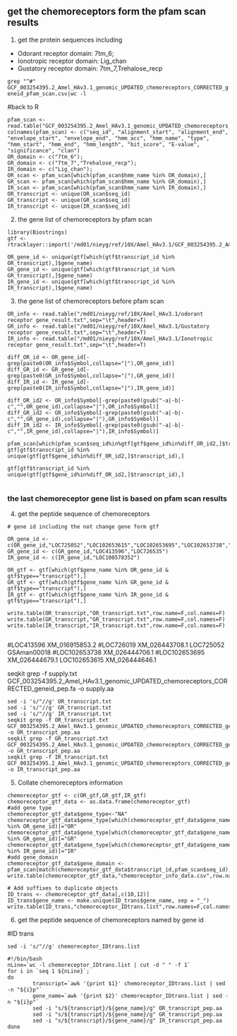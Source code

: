 ## get the chemoreceptors form the pfam scan results

1. get the protein sequences including 
* Odorant receptor domain: 7tm_6;
* Ionotropic receptor domain: Lig_chan
* Gustatory receptor domain: 7tm_7,Trehalose_recp

`grep "^#" GCF_003254395.2_Amel_HAv3.1_genomic_UPDATED_chemoreceptors_CORRECTED_geneid_pfam_scan.csv|wc -l `

#back to R 
```
pfam_scan <- read.table("GCF_003254395.2_Amel_HAv3.1_genomic_UPDATED_chemoreceptors_CORRECTED_geneid_pfam_scan.csv")
colnames(pfam_scan) <- c("seq_id", "alignment_start", "alignment_end", "envelope_start", "envelope_end", "hmm_acc", "hmm_name", "type", "hmm_start", "hmm_end", "hmm_length", "bit_score", "E-value", "significance", "clan")
OR_domain <- c("7tm_6");
GR_domain <- c("7tm_7","Trehalose_recp");
IR_domain <- c("Lig_chan");
OR_scan <- pfam_scan[which(pfam_scan$hmm_name %in% OR_domain),]
GR_scan <- pfam_scan[which(pfam_scan$hmm_name %in% GR_domain),]
IR_scan <- pfam_scan[which(pfam_scan$hmm_name %in% IR_domain),]
OR_transcript <- unique(OR_scan$seq_id)
GR_transcript <- unique(GR_scan$seq_id)
IR_transcript <- unique(IR_scan$seq_id)
```

2. the gene list of chemoreceptors by pfam scan

```
library(Biostrings)
gtf <- rtracklayer::import('/md01/nieyg/ref/10X/Amel_HAv3.1/GCF_003254395.2_Amel_HAv3.1_genomic_UPDATED_chemoreceptors_CORRECTED_geneid.sorted.gtf')

OR_gene_id <- unique(gtf[which(gtf$transcript_id %in% OR_transcript),]$gene_name)
GR_gene_id <- unique(gtf[which(gtf$transcript_id %in% GR_transcript),]$gene_name)
IR_gene_id <- unique(gtf[which(gtf$transcript_id %in% IR_transcript),]$gene_name)

```

3. the gene list of chemoreceptors before pfam scan

```
OR_info <- read.table("/md01/nieyg/ref/10X/Amel_HAv3.1/odorant receptor gene_result.txt",sep="\t",header=T)
GR_info <- read.table("/md01/nieyg/ref/10X/Amel_HAv3.1/Gustatory receptor gene_result.txt",sep="\t",header=T)
IR_info <- read.table("/md01/nieyg/ref/10X/Amel_HAv3.1/Ionotropic receptor gene_result.txt",sep="\t",header=T)

diff_OR_id <- OR_gene_id[-grep(paste0(OR_info$Symbol,collapse="|"),OR_gene_id)]
diff_GR_id <- GR_gene_id[-grep(paste0(GR_info$Symbol,collapse="|"),GR_gene_id)]
diff_IR_id <- IR_gene_id[-grep(paste0(IR_info$Symbol,collapse="|"),IR_gene_id)]

diff_OR_id2 <- OR_info$Symbol[-grep(paste0(gsub("-a|-b|-c","",OR_gene_id),collapse="|"),OR_info$Symbol)]
diff_GR_id2 <- GR_info$Symbol[-grep(paste0(gsub("-a|-b|-c","",GR_gene_id),collapse="|"),GR_info$Symbol)]
diff_IR_id2 <- IR_info$Symbol[-grep(paste0(gsub("-a|-b|-c","",IR_gene_id),collapse="|"),IR_info$Symbol)]

pfam_scan[which(pfam_scan$seq_id%in%gtf[gtf$gene_id%in%diff_OR_id2,]$transcript_id),]
gtf[gtf$transcript_id %in% unique(gtf[gtf$gene_id%in%diff_OR_id2,]$transcript_id),]

gtf[gtf$transcript_id %in% unique(gtf[gtf$gene_id%in%diff_OR_id2,]$transcript_id),]


```
### the last chemoreceptor gene list is based on pfam scan results 

4. get the peptide sequence of chemoreceptors 

```
# gene id including the not change gene form gtf 

OR_gene_id <- c(OR_gene_id,"LOC725052","LOC102653615","LOC102653695","LOC102653738","LOC102653858","LOC408517","LOC102653979")
GR_gene_id <- c(GR_gene_id,"LOC413596","LOC726535")
IR_gene_id <- c(IR_gene_id,"LOC100578352")

OR_gtf <- gtf[which(gtf$gene_name %in% OR_gene_id & gtf$type=="transcript"),]
GR_gtf <- gtf[which(gtf$gene_name %in% GR_gene_id & gtf$type=="transcript"),]
IR_gtf <- gtf[which(gtf$gene_name %in% IR_gene_id & gtf$type=="transcript"),]

write.table(OR_transcript,"OR_transcript.txt",row.name=F,col.names=F)
write.table(GR_transcript,"GR_transcript.txt",row.name=F,col.names=F)
write.table(IR_transcript,"IR_transcript.txt",row.name=F,col.names=F)


```
#LOC413596       XM_016915853.2
#LOC726019       XM_026443708.1
LOC725052       GSAman00018
#LOC102653738    XM_026444706.1
#LOC102653695    XM_026444679.1
LOC102653615    XM_026444646.1

seqkit grep -f supply.txt GCF_003254395.2_Amel_HAv3.1_genomic_UPDATED_chemoreceptors_CORRECTED_geneid_pep.fa -o supply.aa

```
sed -i 's/"//g' OR_transcript.txt
sed -i 's/"//g' GR_transcript.txt
sed -i 's/"//g' IR_transcript.txt
seqkit grep -f OR_transcript.txt GCF_003254395.2_Amel_HAv3.1_genomic_UPDATED_chemoreceptors_CORRECTED_geneid_pep.fa -o OR_transcript_pep.aa 
seqkit grep -f GR_transcript.txt GCF_003254395.2_Amel_HAv3.1_genomic_UPDATED_chemoreceptors_CORRECTED_geneid_pep.fa -o GR_transcript_pep.aa 
seqkit grep -f IR_transcript.txt GCF_003254395.2_Amel_HAv3.1_genomic_UPDATED_chemoreceptors_CORRECTED_geneid_pep.fa -o IR_transcript_pep.aa 
```


5. Collate chemoreceptors information 

```
chemoreceptor_gtf <- c(OR_gtf,GR_gtf,IR_gtf)
chemoreceptor_gtf_data <- as.data.frame(chemoreceptor_gtf)
#add gene type 
chemoreceptor_gtf_data$gene_type<-"NA"
chemoreceptor_gtf_data$gene_type[which(chemoreceptor_gtf_data$gene_name %in% OR_gene_id)]="OR"
chemoreceptor_gtf_data$gene_type[which(chemoreceptor_gtf_data$gene_name %in% GR_gene_id)]="GR"
chemoreceptor_gtf_data$gene_type[which(chemoreceptor_gtf_data$gene_name %in% IR_gene_id)]="IR"
#add gene_domain 
chemoreceptor_gtf_data$gene_domain <- pfam_scan[match(chemoreceptor_gtf_data$transcript_id,pfam_scan$seq_id),]$hmm_name
write.table(chemoreceptor_gtf_data,"chemoreceptor_info_data.csv",row.names=F)

# Add suffixes to duplicate objects
ID_trans <- chemoreceptor_gtf_data[,c(10,12)]
ID_trans$gene_name <- make.unique(ID_trans$gene_name, sep = "_")
write.table(ID_trans,"chemoreceptor_IDtrans.list",row.names=F,col.names=F)

```

6. get the peptide sequence of chemoreceptors named by gene id

#ID trans 

```
sed -i 's/"//g' chemoreceptor_IDtrans.list

#!/bin/bash
nLine=`wc -l chemoreceptor_IDtrans.list | cut -d " " -f 1`
for i in `seq 1 ${nLine}`;
do
        transcript=`awk '{print $1}' chemoreceptor_IDtrans.list | sed -n "${i}p"`
        gene_name=`awk '{print $2}' chemoreceptor_IDtrans.list | sed -n "${i}p"`
        sed -i "s/${transcript}/${gene_name}/g" OR_transcript_pep.aa 
        sed -i "s/${transcript}/${gene_name}/g" GR_transcript_pep.aa 
        sed -i "s/${transcript}/${gene_name}/g" IR_transcript_pep.aa 
done
``` 
